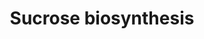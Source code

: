 ---
annotations:
- type: Pathway Ontology
  value: sucrose biosynthetic pathway
authors:
- M.Braymer
- MaintBot
- AlexanderPico
- Thomas
- Egonw
- Ddigles
- DeSl
- Eweitz
description: ''
last-edited: 2021-05-20
organisms:
- Saccharomyces cerevisiae
redirect_from:
- /index.php/Pathway:WP14
- /instance/WP14
schema-jsonld:
- '@context': https://schema.org/
  '@id': https://wikipathways.github.io/pathways/WP14.html
  '@type': Dataset
  creator:
    '@type': Organization
    name: WikiPathways
  description: ''
  keywords:
  - sucrose
  - glucose-6-phosphate
  - PGI1
  - Sucrose-6-phosphate
  - fructose-1,6-bisphosphate
  - UDP
  - fructose
  - PGM1
  - UGP1
  - ADP
  - phosphate
  - PGM2
  - UTP
  - glucose-1-phosphate
  - fructose-6-phosphate
  - pyrophosphate
  - FBP1
  - H2O
  - UDP-D-glucose
  - YHL012W
  - ATP
  license: CC0
  name: Sucrose biosynthesis
seo: CreativeWork
title: Sucrose biosynthesis
wpid: WP14
---